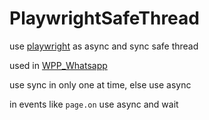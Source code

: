# PlaywrightSafeThread
use [playwright](https://github.com/microsoft/playwright-python) as async and sync safe thread

used in [WPP_Whatsapp](https://github.com/3mora2/WPP_Whatsapp)

use sync in only one at time, else use async

in events like `page.on` use async and wait